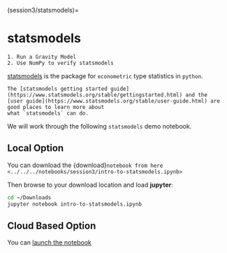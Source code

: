 (session3/statsmodels)=
# statsmodels

```{admonition} Aims & Outcomes:
1. Run a Gravity Model
2. Use NumPy to verify statsmodels
```

[statsmodels](https://www.statsmodels.org/stable/index.html) is the package for `econometric` type statistics in `python`.

```{admonition} Resources
The [statsmodels getting started guide](https://www.statsmodels.org/stable/gettingstarted.html) and the
[user guide](https://www.statsmodels.org/stable/user-guide.html) are good places to learn more about
what `statsmodels` can do.
```

We will work through the following `statsmodels` demo notebook.

## Local Option

You can download the {download}`notebook from here <../../../notebooks/session3/intro-to-statsmodels.ipynb>`

Then browse to your download location and load **jupyter**:

```bash
cd ~/Downloads
jupyter notebook intro-to-statsmodels.ipynb
```

## Cloud Based Option

You can [launch the notebook](https://mybinder.org/v2/gh/QuantEcon/2021-workshop-rsit/main?filepath=notebooks%2Fsession3%2Fintro-to-statsmodels.ipynb)